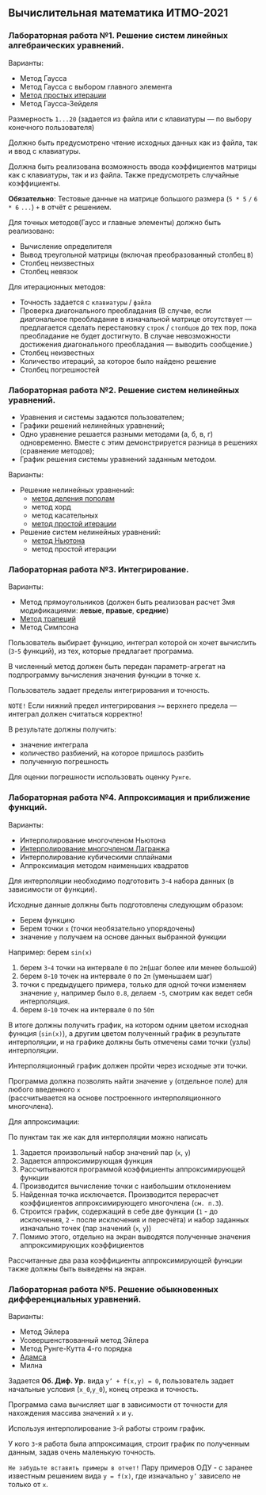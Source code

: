 ## Вычислительная математика ИТМО-2021

### Лабораторная работа №1. Решение систем линейных алгебраических уравнений.

Варианты:

-   Метод Гаусса
-   Метод Гаусса с выбором главного элемента
-  [Метод простых итерации](/lab1%20%5Bsimple-iteration-method%5D)
-   Метод Гаусса-Зейделя

Размерность `1...20` (задается из файла или с клавиатуры — по выбору конечного пользователя)

Должно быть предусмотрено чтение исходных данных как из файла, так и ввод с клавиатуры.

Должна быть реализована возможность ввода коэффициентов матрицы как с клавиатуры, так и из файла. Также предусмотреть случайные коэффициенты.

**Обязательно**: Тестовые данные на матрице большого размера (`5 * 5` `/` `6 * 6` `...`) `+` в отчёт с решением.

Для точных методов(Гаусс и главные элементы) должно быть реализовано:

-   Вычисление определителя
-   Вывод треугольной матрицы (включая преобразованный столбец `В`)
-   Столбец неизвестных
-   Столбец невязок

Для итерационных методов:

-   Точность задается с `клавиатуры` / `файла`
-   Проверка диагонального преобладания (В случае, если диагональное преобладание в изначальной матрице отсутствует — предлагается сделать перестановку `строк` / `столбцов` до тех пор, пока преобладание не будет достигнуто. В случае невозможности достижения диагонального преобладания — выводить сообщение.)
-   Столбец неизвестных
-   Количество итераций, за которое было найдено решение
-   Столбец погрешностей

### Лабораторная работа №2. Решение систем нелинейных уравнений.

-   Уравнения и системы задаются пользователем;
-   Графики решений нелинейных уравнений;
-   Одно уравнение решается разными методами (a, б, в, г) одновременно. Вместе с этим демонстрируется разница в решениях (сравнение методов);
-   График решения системы уравнений заданным методом.

Варианты:

-   Решение нелинейных уравнений:
    -  [метод деления пополам](/lab2%20%5Bnewton's%20method%5D)
    -   метод хорд
    -   метод касательных
    -  [метод простой итерации](/lab2%20%5Bnewton's%20method%5D)
-   Решение систем нелинейных уравнений:
    -  [метод Ньютона](/lab2%20%5Bnewton's%20method%5D)
    -   метод простой итерации
    
### Лабораторная работа №3. Интегрирование.

Варианты:

-   Метод прямоугольников (должен быть реализован расчет 3мя модификациями: **левые**, **правые**, **средние**)
-  [Метод трапеций](/lab3%20%5Btrapezoid-method%5D)
-   Метод Симпсона

Пользователь выбирает функцию, интеграл которой он хочет вычислить (`3`-`5` функций), из тех, которые предлагает программа.

В численный метод должен быть передан параметр-агрегат на подпрограмму вычисления значения функции в точке x.

Пользователь задает пределы интегрирования и точность.

`NOTE!` Если нижний предел интегрирования `>=` верхнего предела — интеграл должен считаться корректно!

В результате должны получить:

-   значение интеграла
-   количество разбиений, на которое пришлось разбить
-   полученную погрешность

Для оценки погрешности использовать оценку `Рунге`.

### Лабораторная работа №4. Аппроксимация и приближение функций.

Варианты:

-   Интерполирование многочленом Ньютона
-  [Интерполирование многочленом Лагранжа](/lab4%20%5Blagrange-polynomial%5D)
-   Интерполирование кубическими сплайнами
-   Аппроксимация методом наименьших квадратов

Для интерполяции необходимо подготовить `3`-`4` набора данных (в зависимости от функции).

Исходные данные должны быть подготовлены следующим образом:

-   Берем функцию
-   Берем точки `x` (точки необязательно упорядочены)
-   значение `y` получаем на основе данных выбранной функции

Например: берем `sin(x)`

1)  берем `3`-`4` точки на интервале `0` по `2π`(шаг более или менее большой)
2)  берем `8`-`10` точек на интервале `0` по `2π` (уменьшаем шаг)
3)  точки с предыдущего примера, только для одной точки изменяем значение `y`, например было `0.8`, делаем `-5`, смотрим как ведет себя интерполяция.
4)  берем `8`-`10` точек на интервале `0` по `50π`

В итоге должны получить график, на котором одним цветом исходная функция (`sin(x)`), а другим цветом полученный график в результате интерполяции, и на графике должны быть отмечены сами точки (узлы) интерполяции.

Интерполяционный график должен пройти через исходные эти точки.

Программа должна позволять найти значение `y` (отдельное поле) для любого введенного `x`\
(рассчитывается на основе построенного интерполяционного многочлена).

Для аппроксимации:

По пунктам так же как для интерполяции можно написать

1)  Задается произвольный набор значений пар (`x`, `y`)
2)  Задается аппроксимирующая функция
3)  Рассчитываются программой коэффициенты аппроксимирующей функции
4)  Производится вычисление точки с наибольшим отклонением
5)  Найденная точка исключается. Производится перерасчет коэффициентов аппроксимирующего многочлена (`см. п.3`).
6)  Строится график, содержащий в себе две функции (`1` - до исключения, `2` - после исключения и пересчёта) и набор заданных изначально точек (пар значений (`x`, `y`))
7)  Помимо этого, отдельно на экран выводятся полученные значения аппроксимирующих коэффициентов

Рассчитанные два раза коэффициенты аппроксимирующей функции также должны быть выведены на экран.

### Лабораторная работа №5. Решение обыкновенных дифференциальных уравнений.

Варианты:

-   Метод Эйлера
-   Усовершенствованный метод Эйлера
-   Метод Рунге-Кутта 4-го порядка 
-  [Адамса](lab5%20%5Badam's-method%5D)
-   Милна

Задается **Об. Диф. Ур.** вида `y’ + f(x,y) = 0`, пользователь задает начальные условия (`x_0`,`y_0`), конец отрезка и точность.

Программа сама вычисляет шаг в зависимости от точности для нахождения массива значений `x` и `y`.

Используя интерполирование `3`-й работы строим график.

У кого `3`-я работа была аппроксимация, строит график по полученным данным, задав очень маленькую точность.

`Не забудьте вставить примеры в отчет!`
Пару примеров ОДУ - с заранее известным решением вида `y = f(x)`, где изначально `y’` зависело не только от `х`.
